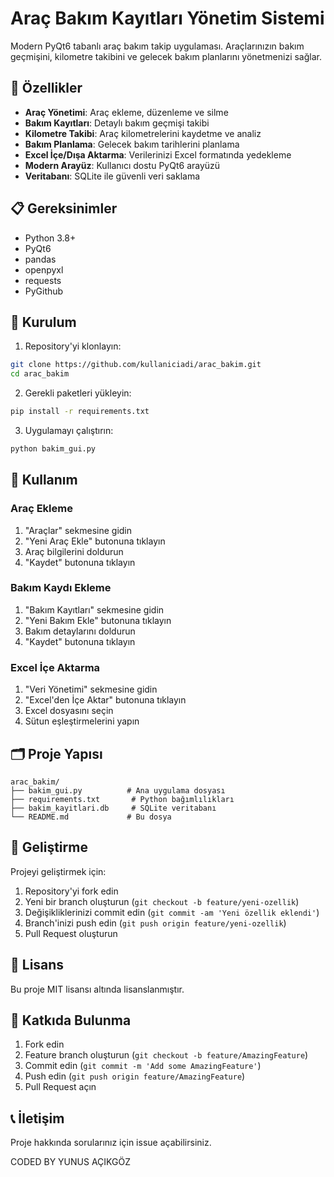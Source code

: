 # Araç Bakım Kayıtları Yönetim Sistemi 

Modern PyQt6 tabanlı araç bakım takip uygulaması. Araçlarınızın bakım geçmişini, kilometre takibini ve gelecek bakım planlarını yönetmenizi sağlar.

## 🚗 Özellikler

- **Araç Yönetimi**: Araç ekleme, düzenleme ve silme
- **Bakım Kayıtları**: Detaylı bakım geçmişi takibi
- **Kilometre Takibi**: Araç kilometrelerini kaydetme ve analiz
- **Bakım Planlama**: Gelecek bakım tarihlerini planlama
- **Excel İçe/Dışa Aktarma**: Verilerinizi Excel formatında yedekleme
- **Modern Arayüz**: Kullanıcı dostu PyQt6 arayüzü
- **Veritabanı**: SQLite ile güvenli veri saklama

## 📋 Gereksinimler

- Python 3.8+
- PyQt6
- pandas
- openpyxl
- requests
- PyGithub

## 🚀 Kurulum

1. Repository'yi klonlayın:
```bash
git clone https://github.com/kullaniciadi/arac_bakim.git
cd arac_bakim
```

2. Gerekli paketleri yükleyin:
```bash
pip install -r requirements.txt
```

3. Uygulamayı çalıştırın:
```bash
python bakim_gui.py
```

## 📖 Kullanım

### Araç Ekleme
1. "Araçlar" sekmesine gidin
2. "Yeni Araç Ekle" butonuna tıklayın
3. Araç bilgilerini doldurun
4. "Kaydet" butonuna tıklayın

### Bakım Kaydı Ekleme
1. "Bakım Kayıtları" sekmesine gidin
2. "Yeni Bakım Ekle" butonuna tıklayın
3. Bakım detaylarını doldurun
4. "Kaydet" butonuna tıklayın

### Excel İçe Aktarma
1. "Veri Yönetimi" sekmesine gidin
2. "Excel'den İçe Aktar" butonuna tıklayın
3. Excel dosyasını seçin
4. Sütun eşleştirmelerini yapın

## 🗂️ Proje Yapısı

```
arac_bakim/
├── bakim_gui.py          # Ana uygulama dosyası
├── requirements.txt       # Python bağımlılıkları
├── bakim_kayitlari.db     # SQLite veritabanı
└── README.md             # Bu dosya
```

## 🔧 Geliştirme

Projeyi geliştirmek için:

1. Repository'yi fork edin
2. Yeni bir branch oluşturun (`git checkout -b feature/yeni-ozellik`)
3. Değişikliklerinizi commit edin (`git commit -am 'Yeni özellik eklendi'`)
4. Branch'inizi push edin (`git push origin feature/yeni-ozellik`)
5. Pull Request oluşturun

## 📝 Lisans

Bu proje MIT lisansı altında lisanslanmıştır.

## 🤝 Katkıda Bulunma

1. Fork edin
2. Feature branch oluşturun (`git checkout -b feature/AmazingFeature`)
3. Commit edin (`git commit -m 'Add some AmazingFeature'`)
4. Push edin (`git push origin feature/AmazingFeature`)
5. Pull Request açın

## 📞 İletişim

Proje hakkında sorularınız için issue açabilirsiniz.


CODED BY YUNUS AÇIKGÖZ
